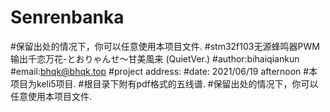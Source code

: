 # Senrenbanka
#保留出处的情况下，你可以任意使用本项目文件.
#stm32f103无源蜂鸣器PWM输出千恋万花-とおりゃんせ～甘美風来 (QuietVer.)
#author:bihaiqiankun
#email:bhqk@bhqk.top
#project address:
#date: 2021/06/19 afternoon
#本项目为keli5项目.
#根目录下附有pdf格式的五线谱.
#保留出处的情况下，你可以任意使用本项目文件.
